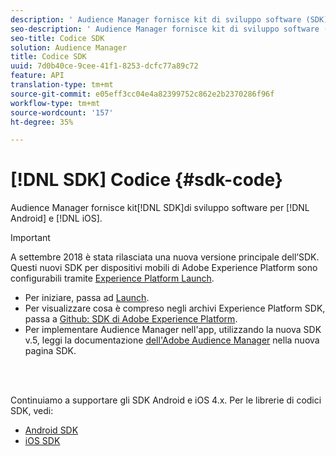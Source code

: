 ```yaml
---
description: ' Audience Manager fornisce kit di sviluppo software (SDK) per Android e iOS.'
seo-description: ' Audience Manager fornisce kit di sviluppo software (SDK) per Android e iOS.'
seo-title: Codice SDK
solution: Audience Manager
title: Codice SDK
uuid: 7d0b40ce-9cee-41f1-8253-dcfc77a89c72
feature: API
translation-type: tm+mt
source-git-commit: e05eff3cc04e4a82399752c862e2b2370286f96f
workflow-type: tm+mt
source-wordcount: '157'
ht-degree: 35%

---
```



# [!DNL SDK] Codice {#sdk-code}

 Audience Manager fornisce kit[!DNL SDK]di sviluppo software per [!DNL Android] e [!DNL iOS].

>[!IMPORTANT]
>
>A settembre 2018 è stata rilasciata una nuova versione principale dell’SDK. Questi nuovi SDK per dispositivi mobili di Adobe Experience Platform sono configurabili tramite [Experience Platform Launch](https://www.adobe.com/experience-platform/launch.html).

* Per iniziare, passa ad [Launch](https://launch.adobe.com/).
* Per visualizzare cosa è compreso negli archivi Experience Platform SDK, passa a [Github: SDK di Adobe Experience Platform](https://github.com/Adobe-Marketing-Cloud/acp-sdks).
* Per implementare  Audience Manager nell&#39;app, utilizzando la nuova SDK v.5, leggi la documentazione [dell&#39;Adobe Audience Manager](https://aep-sdks.gitbook.io/docs/using-mobile-extensions/adobe-audience-manager) nella nuova pagina SDK.

<br> 

Continuiamo a supportare gli SDK Android e iOS 4.x. Per le librerie di codici SDK, vedi:

* [Android SDK](https://docs.adobe.com/content/help/en/mobile-services/android/overview.html)
* [iOS SDK](https://docs.adobe.com/content/help/en/mobile-services/ios/overview.html)